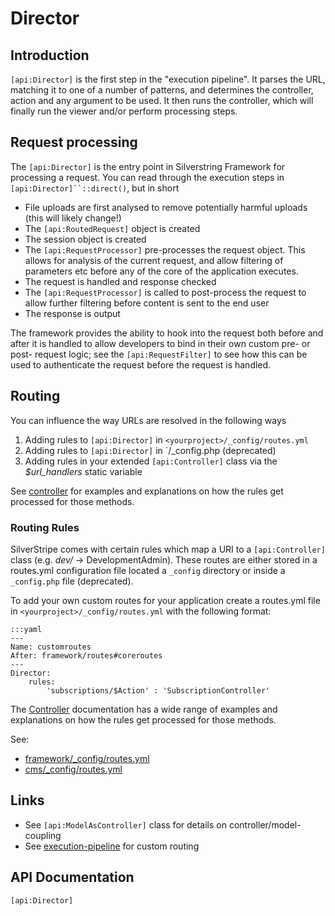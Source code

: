 # Director

## Introduction

`[api:Director]` is the first step in the "execution pipeline". It parses the 
URL, matching it to one of a number of patterns, and determines the controller, 
action and any argument to be used. It then runs the controller, which will 
finally run the viewer and/or perform processing steps.

## Request processing

The `[api:Director]` is the entry point in Silverstring Framework for processing 
a request. You can read through the execution steps in `[api:Director]``::direct()`, 
but in short

* File uploads are first analysed to remove potentially harmful uploads (this 
will likely change!)
* The `[api:RoutedRequest]` object is created
* The session object is created
* The `[api:RequestProcessor]` pre-processes the request object. This allows for
  analysis of the current
  request, and allow filtering of parameters etc before any of the core of the
  application executes.
* The request is handled and response checked
* The `[api:RequestProcessor]` is called to post-process the request to allow 
  further filtering before content is sent to the end user
* The response is output

The framework provides the ability to hook into the request both before and 
after it is handled to allow developers to bind in their own custom pre- or 
post- request logic; see the `[api:RequestFilter]` to see how this can be used 
to authenticate the request before the request is handled. 

## Routing

You can influence the way URLs are resolved in the following ways

1. Adding rules to `[api:Director]` in `<yourproject>/_config/routes.yml` 
2. Adding rules to `[api:Director]` in `<yourproject>/_config.php (deprecated)
3. Adding rules in your extended `[api:Controller]` class via the *$url_handlers* 
static variable 

See [controller](/topics/controller) for examples and explanations on how the 
rules get processed for those methods.


### Routing Rules

SilverStripe comes with certain rules which map a URI to a `[api:Controller]`
class (e.g. *dev/* -> DevelopmentAdmin). These routes are either stored in 
a routes.yml configuration file located a `_config` directory or inside a 
`_config.php` file (deprecated). 

To add your own custom routes for your application create a routes.yml file 
in `<yourproject>/_config/routes.yml` with the following format:

	:::yaml
	---
	Name: customroutes
	After: framework/routes#coreroutes
	---
	Director:
  		rules:
    		'subscriptions/$Action' : 'SubscriptionController'

The [Controller](/topics/controller) documentation has a wide range of examples 
and explanations on how the rules get processed for those methods.

See:

*  [framework/_config/routes.yml](https://github.com/silverstripe/sapphire/blob/master/_config/routes.yml)
*  [cms/_config/routes.yml](https://github.com/silverstripe/silverstripe-cms/blob/master/_config/routes.yml)

## Links

*  See `[api:ModelAsController]` class for details on controller/model-coupling
*  See [execution-pipeline](/reference/execution-pipeline) for custom routing

## API Documentation
`[api:Director]`
